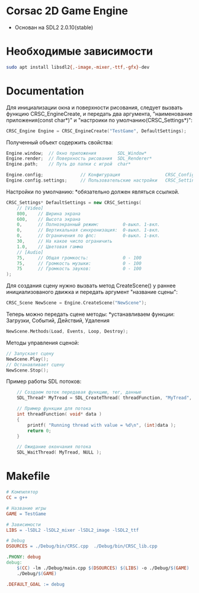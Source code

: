 # Corsac 2D Game Engine

* Основан на SDL2 2.0.10(stable)

# Необходимые зависимости

```bash
sudo apt install libsdl2{,-image,-mixer,-ttf,-gfx}-dev

```

# Documentation

Для инициализации окна и поверхности рисования, следует вызвать функцию CRSC_EngineCreate, и передать два аргумента,
"наименование приложения(const char*)" и "настроики по умолчанию(CRSC_Settings*)":
```c++
CRSC_Engine Engine = CRSC_EngineCreate("TestGame", DefaultSettings);
```

Полученный объект содержить свойства:
```c++
Engine.window;  // Окно приложения        SDL_Window*
Engine.render;  // Поверхность рисования  SDL_Renderer*
Engine.path;    // Путь до папки с игрой  char*

Engine.config;              // Конфигурация                 CRSC_Config
Engine.config.settings;     // Пользовательские настройки   CRSC_Settings*
```

Настройки по умолчанию:
*обязательно должен являться ссылкой.
```c++
CRSC_Settings* DefaultSettings = new CRSC_Settings(
    // [Video]
    800,    // Ширина экрана
    600,    // Высота экрана
    0,      // Полноэкранный режим:         0-выкл. 1-вкл.
    0,      // Вертикальная синхронизация:  0-выкл. 1-вкл.
    0,      // Ограничения по фпс:          0-выкл. 1-вкл.
    30,     // На какое число ограничить
    1.0,    // Цветовая гамма
    // [Audio]
    75,     // Общая громкость:             0 - 100
    75,     // Громкость музыки:            0 - 100
    75      // Громкость звуков:            0 - 100
);
```

Для создания сцену нужно вызвать метод CreateScene() у раннее инициализованого движка и передать аргумент "название сцены":
```c++
CRSC_Scene NewScene = Engine.CreateScene("NewScene");
```

Теперь можно передать сцене методы:
*устанавливаем функции: Загрузки, Событий, Действий, Удаления
```c++
NewScene.Methods(Load, Events, Loop, Destroy);
```

Методы управления сценой:
```c++
// Запускает сцену
NewScene.Play();
// Останавливает сцену
NewScene.Stop();
```

Пример работы SDL потоков:
```c++
    // Создаем поток передавая функцию, тег, данные
    SDL_Thread* MyTread = SDL_CreateThread( threadFunction, "MyTread", (void*)data);

    // Пример функции для потока
    int threadFunction( void* data )
    {
        printf( "Running thread with value = %d\n", (int)data );
        return 0;
    }

    // Ожидание окончания потока
    SDL_WaitThread( MyTread, NULL );
```

# Makefile

```Makefile
# Компилятор
CC = g++

# Название игры
GAME = TestGame

# Зависимости
LIBS = -lSDL2 -lSDL2_mixer -lSDL2_image -lSDL2_ttf

# Debug
DSOURCES = ./Debug/bin/CRSC.cpp  ./Debug/bin/CRSC_lib.cpp

.PHONY: debug
debug:
	$(CC) -lm ./Debug/main.cpp $(DSOURCES) $(LIBS) -o ./Debug/$(GAME)
	./Debug/$(GAME)

.DEFAULT_GOAL := debug

```